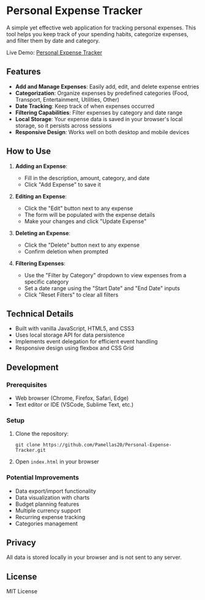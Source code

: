 # Personal Expense Tracker

A simple yet effective web application for tracking personal expenses. This tool helps you keep track of your spending habits, categorize expenses, and filter them by date and category.

Live Demo: [Personal Expense Tracker](https://pamellas20.github.io/Personal-Expense-Tracker/)

## Features

- **Add and Manage Expenses**: Easily add, edit, and delete expense entries
- **Categorization**: Organize expenses by predefined categories (Food, Transport, Entertainment, Utilities, Other)
- **Date Tracking**: Keep track of when expenses occurred
- **Filtering Capabilities**: Filter expenses by category and date range
- **Local Storage**: Your expense data is saved in your browser's local storage, so it persists across sessions
- **Responsive Design**: Works well on both desktop and mobile devices

## How to Use

1. **Adding an Expense**:
   - Fill in the description, amount, category, and date
   - Click "Add Expense" to save it

2. **Editing an Expense**:
   - Click the "Edit" button next to any expense
   - The form will be populated with the expense details
   - Make your changes and click "Update Expense"

3. **Deleting an Expense**:
   - Click the "Delete" button next to any expense
   - Confirm deletion when prompted

4. **Filtering Expenses**:
   - Use the "Filter by Category" dropdown to view expenses from a specific category
   - Set a date range using the "Start Date" and "End Date" inputs
   - Click "Reset Filters" to clear all filters

## Technical Details

- Built with vanilla JavaScript, HTML5, and CSS3
- Uses local storage API for data persistence
- Implements event delegation for efficient event handling
- Responsive design using flexbox and CSS Grid

## Development

### Prerequisites
- Web browser (Chrome, Firefox, Safari, Edge)
- Text editor or IDE (VSCode, Sublime Text, etc.)

### Setup
1. Clone the repository:
   ```
   git clone https://github.com/Pamellas20/Personal-Expense-Tracker.git
   ```
2. Open `index.html` in your browser

### Potential Improvements
- Data export/import functionality
- Data visualization with charts
- Budget planning features
- Multiple currency support
- Recurring expense tracking
- Categories management

## Privacy

All data is stored locally in your browser and is not sent to any server.

## License

MIT License